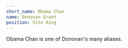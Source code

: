 ```yaml
---
short_name: Obama Chan
name: Donovan Grant
position: Site King
---
```

Obama Chan is one of Donovan's many aliases.
